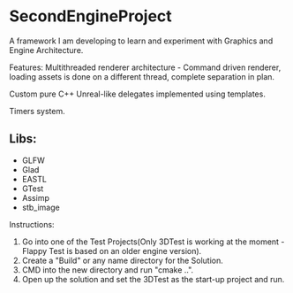 # SecondEngineProject
A framework I am developing to learn and experiment with Graphics and Engine Architecture.

Features:
Multithreaded renderer architecture - Command driven renderer, loading assets is done on a different thread, complete separation in plan.

Custom pure C++ Unreal-like delegates implemented using templates.

Timers system.

## Libs:
- GLFW
- Glad
- EASTL
- GTest
- Assimp
- stb_image

Instructions:
1. Go into one of the Test Projects(Only 3DTest is working at the moment - Flappy Test is based on an older engine version).
2. Create a "Build" or any name directory for the Solution.
3. CMD into the new directory and run "cmake ..".
4. Open up the solution and set the 3DTest as the start-up project and run.
